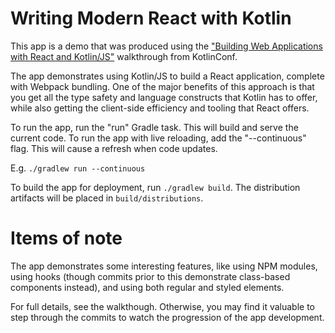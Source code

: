 # Writing Modern React with Kotlin
This app is a demo that was produced using the ["Building Web Applications with React and Kotlin/JS"](https://play.kotlinlang.org/hands-on/Building%20Web%20Applications%20with%20React%20and%20Kotlin%20JS/10_Addendum_Modern_React_with_Hooks) walkthrough from KotlinConf.

The app demonstrates using Kotlin/JS to build a React application, complete with Webpack bundling. One of the major benefits of this approach is that you get all the type safety and language constructs that Kotlin has to offer, while also getting the client-side efficiency and tooling that React offers.

To run the app, run the "run" Gradle task. This will build and serve the current code.
To run the app with live reloading, add the "--continuous" flag. This will cause a refresh when code updates.

E.g. `./gradlew run --continuous`

To build the app for deployment, run `./gradlew build`. The distribution artifacts will be placed in `build/distributions`.

# Items of note
The app demonstrates some interesting features, like using NPM modules, using hooks (though commits prior to this demonstrate class-based components instead), and using both regular and styled elements.

For full details, see the walkthough. Otherwise, you may find it valuable to step through the commits to watch the progression of the app development.

